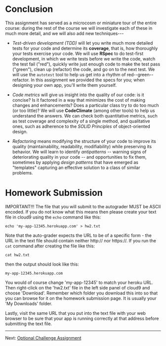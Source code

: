 
Conclusion
==========

This assignment has served as a microcosm or miniature tour of the
entire course: during the rest of the course we will investigate each of
these in much more detail, and we will also add new techniques---

* *Test-driven development (TDD)* will let you write much more
detailed tests for your code and determine its **coverage**, that is,
how thoroughly your tests exercise your code.  We will use **RSpec** to
do test-first development, in which we write tests before we write the
code, watch the test fail ("red"), quickly write just enough code to make the
test pass ("green"), clean up (refactor) the code, and go on to the next test.  We
will use the `autotest` tool to help us get into a rhythm of red--green--refactor.
In this assignment we provided the specs for you; when designing your
own app, you'll write them yourself.

* *Code metrics* will give us insight into the quality of our code: is
it concise?  Is it factored in a way that minimizes the cost of making
changes and enhancements?  Does a particular class try to do too much
(or too little)?  We will use **CodeClimate** (among other tools) to
help us understand the answers.  We can check both quantitative metrics,
such as test coverage and complexity of a single method, and qualitative
ones, such as adherence to the *SOLID Principles* of object-oriented
design.

* *Refactoring* means modifying the structure of your code to improve
its quality (maintainability, readability, modifiability) while
preserving its behavior.  We will learn to identify *antipatterns* --
warning signs of deteriorating quality in your code -- and opportunities
to fix them, sometimes by applying *design patterns* that have emerged
as "templates" capturing an effective solution to a class of similar
problems. 


Homework Submission
==========
IMPORTANT!!! The file that you will submit to the autograder MUST be ASCII encoded. If you do not know what this means then please create your text file in cloud9 using the `echo` command like this:
```
echo 'my-app-12345.herokuapp.com' > hw2.txt
```
Note that the auto-grader expects the URL to be of a specific form - the URL in the text file should contain neither http:// nor https://. If you run the `cat` command after creating the file like this:
```
cat hw2.txt
```
then the output should look like this:
```
my-app-12345.herokuapp.com
```
You would of course change 'my-app-12345' to match your heroku URL. Then right-click on the 'hw2.txt' file in the left side panel of cloud9 and choose 'Download'. Remember which folder you download this into so that you can browse for it on the homework submission page. It is usually your 'My Downloads' folder.

Lastly, visit the same URL that you put into the text file with your web browser to be sure that your app is running correctly at that address before submitting the text file.

-----

Next: [Optional Challenge Assignment](part_7_optional_challenge.md)  
